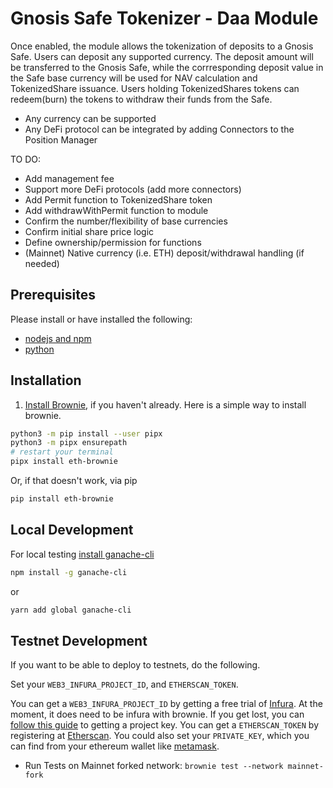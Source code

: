 # Gnosis Safe Tokenizer - Daa Module

Once enabled, the module allows the tokenization of deposits to a Gnosis Safe.
Users can deposit any supported currency. The deposit amount will be transferred to the Gnosis Safe, while the corrresponding deposit value in the Safe base currency will be used for NAV calculation and TokenizedShare issuance. Users holding TokenizedShares tokens can redeem(burn) the tokens to withdraw their funds from the Safe.
- Any currency can be supported
- Any DeFi protocol can be integrated by adding Connectors to the Position Manager 

TO DO:
 - Add management fee
 - Support more DeFi protocols (add more connectors)
 - Add Permit function to TokenizedShare token
 - Add withdrawWithPermit function to module
 - Confirm the number/flexibility of base currencies
 - Confirm initial share price logic
 - Define ownership/permission for functions
 - (Mainnet) Native currency (i.e. ETH) deposit/withdrawal handling (if needed)
 

## Prerequisites

Please install or have installed the following:

- [nodejs and npm](https://nodejs.org/en/download/)
- [python](https://www.python.org/downloads/)
## Installation

1. [Install Brownie](https://eth-brownie.readthedocs.io/en/stable/install.html), if you haven't already. Here is a simple way to install brownie.


```bash
python3 -m pip install --user pipx
python3 -m pipx ensurepath
# restart your terminal
pipx install eth-brownie
```
Or, if that doesn't work, via pip
```bash
pip install eth-brownie
```
## Local Development

For local testing [install ganache-cli](https://www.npmjs.com/package/ganache-cli)
```bash
npm install -g ganache-cli
```
or
```bash
yarn add global ganache-cli
```

## Testnet Development
If you want to be able to deploy to testnets, do the following.

Set your `WEB3_INFURA_PROJECT_ID`, and `ETHERSCAN_TOKEN`.

You can get a `WEB3_INFURA_PROJECT_ID` by getting a free trial of [Infura](https://infura.io/). At the moment, it does need to be infura with brownie. If you get lost, you can [follow this guide](https://ethereumico.io/knowledge-base/infura-api-key-guide/) to getting a project key.
You can get a `ETHERSCAN_TOKEN` by registering at [Etherscan](etherscan.io/).
You could also set your `PRIVATE_KEY`, which you can find from your ethereum wallet like [metamask](https://metamask.io/).

- Run Tests on Mainnet forked network:
`brownie test --network mainnet-fork`
